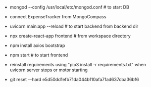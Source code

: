 - mongod --config /usr/local/etc/mongod.conf    # to start DB
- connect ExpenseTracker from MongoCompass
- uvicorn main:app --reload     # to start backend from backend dir
- npx create-react-app frontend         # from workspace directory
- npm install axios bootstrap
- npm start     # to start frontend

- reinstall requirements using "pip3 install -r requirements.txt" when uvicorn server stops or motor starting

- git reset --hard e5d50dd1efb71da044b110afa71ad637cba36bf6